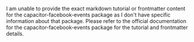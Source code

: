 I am unable to provide the exact markdown tutorial or frontmatter content for the capacitor-facebook-events package as I don't have specific information about that package. Please refer to the official documentation for the capacitor-facebook-events package for the tutorial and frontmatter details.